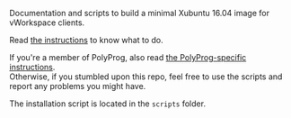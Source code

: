 Documentation and scripts to build a minimal Xubuntu 16.04 image for vWorkspace clients.

Read [the instructions](docs/Instructions.md) to know what to do.

If you're a member of PolyProg, also read [the PolyProg-specific instructions](docs/Instructions-PolyProg.md).  
Otherwise, if you stumbled upon this repo, feel free to use the scripts and report any problems you might have.

The installation script is located in the `scripts` folder.
